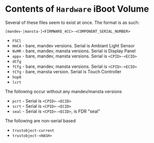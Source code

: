 # Contents of `Hardware` iBoot Volume

Several of these files seem to exist at once.  The format is as such:

`[mandev-|mansta-]<FIRMWARE_4CC>-<COMPONENT_SERIAL_NUMBER>`

* `FSCl`
* `HmCA` - bare, mandev versions. Serial is Ambiant Light Sensor
* `NvMR` - bare, mandev, mansta versions.  Serial is Display Panel
* `appv` - bare, mandev, mansta versions.  Serial is `<CPID>-<ECID>`
* `dCfg`
* `fCfg` - bare, mandev, mansta versions.  Serial is `<CPID>-<ECID>`
* `tCfg` - bare, mansta version.  Serial is Touch Controller
* `hop0`
* `lcrt`

The following occur without any mandev/mansta versions

* `pcrt` - Serial is `<CPID>-<ECID>`
* `scrt` - Serial is `<CPID>-<ECID>`
* `seal` - Serial is `<CPID>-<ECID>`, is FDR "seal"

The following are non-serial based

* `trustobject-current`
* `trustobject-<HASH>`
